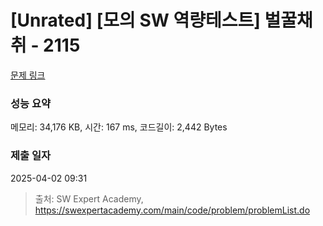 # [Unrated] [모의 SW 역량테스트] 벌꿀채취 - 2115 

[문제 링크](https://swexpertacademy.com/main/code/problem/problemDetail.do?contestProbId=AV5V4A46AdIDFAWu) 

### 성능 요약

메모리: 34,176 KB, 시간: 167 ms, 코드길이: 2,442 Bytes

### 제출 일자

2025-04-02 09:31



> 출처: SW Expert Academy, https://swexpertacademy.com/main/code/problem/problemList.do